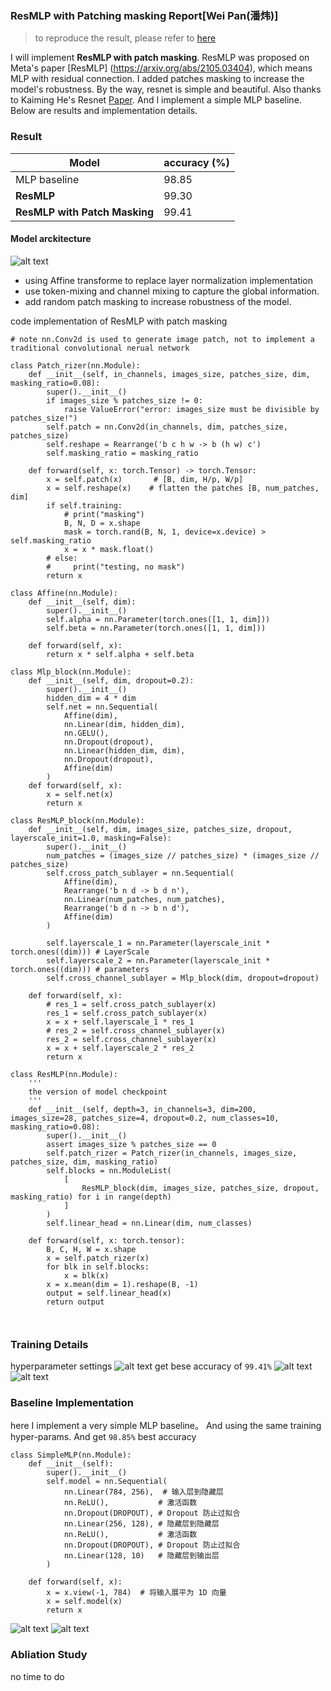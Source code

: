### ResMLP with Patching masking Report[Wei Pan(潘炜)]
> to reproduce the result, please refer to [here](./Experiment.md)

I will implement **ResMLP with patch masking**. ResMLP was  proposed on Meta's paper [ResMLP] (https://arxiv.org/abs/2105.03404), which means MLP with residual connection. I added patches masking to increase the model's robustness. By the way, resnet is simple and beautiful. Also thanks to Kaiming He's Resnet [Paper](https://arxiv.org/abs/1512.03385).  And I implement a simple MLP baseline. Below are results and implementation details. 
### Result
| Model                     | accuracy (%) |
|--------------------------|----------|
| MLP  baseline                   | 98.85    |
| **ResMLP**                  | 99.30    |
| **ResMLP with Patch Masking** | 99.41    |

#### Model arckitecture
![alt text](assets/image.png)
- using Affine transforme to replace layer normalization
implementation
- use token-mixing and channel mixing to capture the global information.
- add random patch masking to increase robustness of the model.

code implementation of ResMLP with patch masking

```
# note nn.Conv2d is used to generate image patch, not to implement a traditional convolutional nerual network

class Patch_rizer(nn.Module):
    def __init__(self, in_channels, images_size, patches_size, dim, masking_ratio=0.08):
        super().__init__() 
        if images_size % patches_size != 0:
            raise ValueError("error: images_size must be divisible by patches_size!")
        self.patch = nn.Conv2d(in_channels, dim, patches_size, patches_size)
        self.reshape = Rearrange('b c h w -> b (h w) c')
        self.masking_ratio = masking_ratio

    def forward(self, x: torch.Tensor) -> torch.Tensor:
        x = self.patch(x)       # [B, dim, H/p, W/p]
        x = self.reshape(x)    # flatten the patches [B, num_patches, dim]
        if self.training:
            # print("masking")
            B, N, D = x.shape
            mask = torch.rand(B, N, 1, device=x.device) > self.masking_ratio
            x = x * mask.float()
        # else:
        #     print("testing, no mask")
        return x

class Affine(nn.Module):
    def __init__(self, dim):
        super().__init__()
        self.alpha = nn.Parameter(torch.ones([1, 1, dim]))
        self.beta = nn.Parameter(torch.ones([1, 1, dim]))
    
    def forward(self, x):
        return x * self.alpha + self.beta 

class Mlp_block(nn.Module):
    def __init__(self, dim, dropout=0.2):
        super().__init__()
        hidden_dim = 4 * dim
        self.net = nn.Sequential(
            Affine(dim),
            nn.Linear(dim, hidden_dim),
            nn.GELU(),
            nn.Dropout(dropout),
            nn.Linear(hidden_dim, dim),
            nn.Dropout(dropout),
            Affine(dim)
        )
    def forward(self, x):
        x = self.net(x)
        return x

class ResMLP_block(nn.Module):
    def __init__(self, dim, images_size, patches_size, dropout, layerscale_init=1.0, masking=False):
        super().__init__()
        num_patches = (images_size // patches_size) * (images_size // patches_size)
        self.cross_patch_sublayer = nn.Sequential(
            Affine(dim),
            Rearrange('b n d -> b d n'),
            nn.Linear(num_patches, num_patches),
            Rearrange('b d n -> b n d'),
            Affine(dim)
        )

        self.layerscale_1 = nn.Parameter(layerscale_init * torch.ones((dim))) # LayerScale
        self.layerscale_2 = nn.Parameter(layerscale_init * torch.ones((dim))) # parameters
        self.cross_channel_sublayer = Mlp_block(dim, dropout=dropout)

    def forward(self, x):
        # res_1 = self.cross_patch_sublayer(x)
        res_1 = self.cross_patch_sublayer(x)
        x = x + self.layerscale_1 * res_1
        # res_2 = self.cross_channel_sublayer(x)
        res_2 = self.cross_channel_sublayer(x)
        x = x + self.layerscale_2 * res_2
        return x

class ResMLP(nn.Module):
    '''
    the version of model checkpoint
    '''
    def __init__(self, depth=3, in_channels=3, dim=200, images_size=28, patches_size=4, dropout=0.2, num_classes=10, masking_ratio=0.08):
        super().__init__()
        assert images_size % patches_size == 0
        self.patch_rizer = Patch_rizer(in_channels, images_size, patches_size, dim, masking_ratio)
        self.blocks = nn.ModuleList(
            [
                ResMLP_block(dim, images_size, patches_size, dropout, masking_ratio) for i in range(depth)               
            ] 
        )
        self.linear_head = nn.Linear(dim, num_classes)
    
    def forward(self, x: torch.tensor):
        B, C, H, W = x.shape
        x = self.patch_rizer(x)
        for blk in self.blocks:
            x = blk(x)
        x = x.mean(dim = 1).reshape(B, -1)
        output = self.linear_head(x)
        return output



```
### Training Details
hyperparameter settings
![alt text](image-3.png)
get bese accuracy of `99.41%`
![alt text](loss_curve.png)
![alt text](image-2.png)
### Baseline Implementation
here I implement a very simple MLP baseline。
And using the same training hyper-params. And get `98.85%` best accuracy
```
class SimpleMLP(nn.Module):
    def __init__(self):
        super().__init__()
        self.model = nn.Sequential(
            nn.Linear(784, 256),  # 输入层到隐藏层
            nn.ReLU(),           # 激活函数
            nn.Dropout(DROPOUT), # Dropout 防止过拟合
            nn.Linear(256, 128), # 隐藏层到隐藏层
            nn.ReLU(),           # 激活函数
            nn.Dropout(DROPOUT), # Dropout 防止过拟合
            nn.Linear(128, 10)   # 隐藏层到输出层
        )

    def forward(self, x):
        x = x.view(-1, 784)  # 将输入展平为 1D 向量
        x = self.model(x)
        return x
```

![alt text](image.png)
![alt text](image-1.png)




### Abliation Study
no time to do
